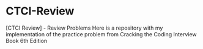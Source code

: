 # CTCI-Review
[CTCI Review] - Review Problems
Here is a repository with my implementation of the practice problem from Cracking the Coding Interview Book 6th Edition
